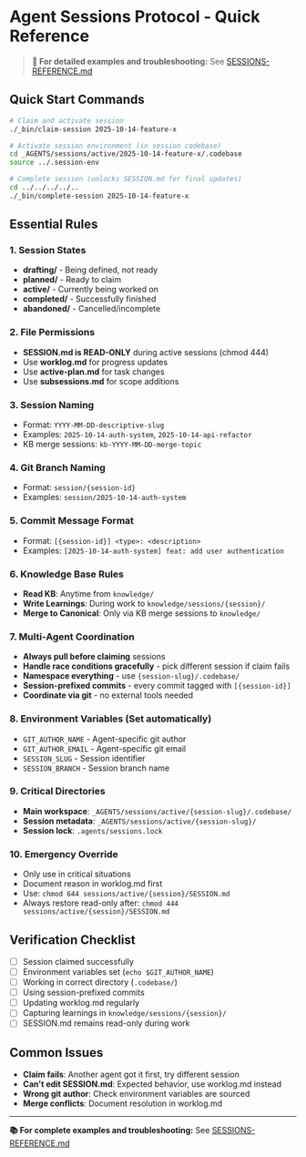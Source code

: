 # Agent Sessions Protocol - Quick Reference

> **📖 For detailed examples and troubleshooting:** See [SESSIONS-REFERENCE.md](../knowledge/llm-coding-agent-patterns/SESSIONS-REFERENCE.md)

## Quick Start Commands

```bash
# Claim and activate session
./_bin/claim-session 2025-10-14-feature-x

# Activate session environment (in session codebase)
cd _AGENTS/sessions/active/2025-10-14-feature-x/.codebase
source ../.session-env

# Complete session (unlocks SESSION.md for final updates)
cd ../../../../..
./_bin/complete-session 2025-10-14-feature-x
```

## Essential Rules

### 1. Session States
- **drafting/** - Being defined, not ready
- **planned/** - Ready to claim
- **active/** - Currently being worked on
- **completed/** - Successfully finished
- **abandoned/** - Cancelled/incomplete

### 2. File Permissions
- **SESSION.md is READ-ONLY** during active sessions (chmod 444)
- Use **worklog.md** for progress updates
- Use **active-plan.md** for task changes
- Use **subsessions.md** for scope additions

### 3. Session Naming
- Format: `YYYY-MM-DD-descriptive-slug`
- Examples: `2025-10-14-auth-system`, `2025-10-14-api-refactor`
- KB merge sessions: `kb-YYYY-MM-DD-merge-topic`

### 4. Git Branch Naming
- Format: `session/{session-id}`
- Examples: `session/2025-10-14-auth-system`

### 5. Commit Message Format
- Format: `[{session-id}] <type>: <description>`
- Examples: `[2025-10-14-auth-system] feat: add user authentication`

### 6. Knowledge Base Rules
- **Read KB**: Anytime from `knowledge/`
- **Write Learnings**: During work to `knowledge/sessions/{session}/`
- **Merge to Canonical**: Only via KB merge sessions to `knowledge/`

### 7. Multi-Agent Coordination
- **Always pull before claiming** sessions
- **Handle race conditions gracefully** - pick different session if claim fails
- **Namespace everything** - use `{session-slug}/.codebase/`
- **Session-prefixed commits** - every commit tagged with `[{session-id}]`
- **Coordinate via git** - no external tools needed

### 8. Environment Variables (Set automatically)
- `GIT_AUTHOR_NAME` - Agent-specific git author
- `GIT_AUTHOR_EMAIL` - Agent-specific git email  
- `SESSION_SLUG` - Session identifier
- `SESSION_BRANCH` - Session branch name

### 9. Critical Directories
- **Main workspace**: `_AGENTS/sessions/active/{session-slug}/.codebase/`
- **Session metadata**: `_AGENTS/sessions/active/{session-slug}/`
- **Session lock**: `.agents/sessions.lock`

### 10. Emergency Override
- Only use in critical situations
- Document reason in worklog.md first
- Use: `chmod 644 sessions/active/{session}/SESSION.md`
- Always restore read-only after: `chmod 444 sessions/active/{session}/SESSION.md`

## Verification Checklist
- [ ] Session claimed successfully
- [ ] Environment variables set (`echo $GIT_AUTHOR_NAME`)
- [ ] Working in correct directory (`.codebase/`)
- [ ] Using session-prefixed commits
- [ ] Updating worklog.md regularly
- [ ] Capturing learnings in `knowledge/sessions/{session}/`
- [ ] SESSION.md remains read-only during work

## Common Issues
- **Claim fails**: Another agent got it first, try different session
- **Can't edit SESSION.md**: Expected behavior, use worklog.md instead
- **Wrong git author**: Check environment variables are sourced
- **Merge conflicts**: Document resolution in worklog.md

---
**📚 For complete examples and troubleshooting:** See [SESSIONS-REFERENCE.md](../knowledge/llm-coding-agent-patterns/SESSIONS-REFERENCE.md)